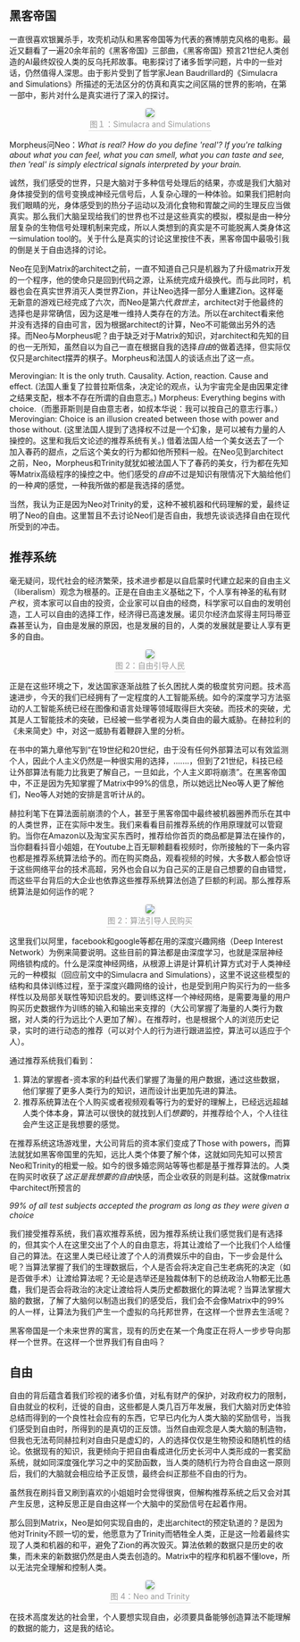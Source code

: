 ## 黑客帝国

一直很喜欢银翼杀手，攻壳机动队和黑客帝国等为代表的赛博朋克风格的电影。最近又翻看了一遍20余年前的《黑客帝国》三部曲，《黑客帝国》预言21世纪人类创造的AI最终奴役人类的反乌托邦故事。电影探讨了诸多哲学问题，片中的一些对话，仍然值得人深思。由于影片受到了哲学家Jean Baudrillard的《Simulacra and Simulations》所描述的无法区分的仿真和真实之间区隔的世界的影响，在第一部中，影片对什么是真实进行了深入的探讨。

<center>
    <img style="border-radius: 0.2525em;
    box-shadow: 0 2px 4px 0 rgba(34,36,38,.12),0 2px 6px 0 rgba(34,36,38,.08);" 
    src="https://raw.githubusercontent.com/Kaimaoge/Kaimaoge.github.io/master/images/simulcra-and-simulation.png">
    <br>
    <div style="color:orange; border-bottom: 1px solid #d9d9d9;
    display: inline-block;
    color: #999;
    padding: 2px;">图１：Simulacra and Simulations</div>
</center>

Morpheus问Neo：*What is real? How do you define 'real'? If you're talking about what you can feel, what you can smell, what you can taste and see, then 'real' is simply electrical signals interpreted by your brain.*

诚然，我们感受的世界，只是大脑对于多种信号处理后的结果，亦或是我们大脑对身体接受到的信号变换成神经元信号后，人复杂心理的一种体验。如果我们把射向我们眼睛的光，身体感受到的热分子运动以及消化食物和胃酸之间的生理反应当做真实。那么我们大脑呈现给我们的世界也不过是这些真实的模拟，模拟是由一种分层复杂的生物信号处理机制来完成，所以人类想到的真实是不可能脱离人类身体这一simulation tool的。关于什么是真实的讨论这里按住不表，黑客帝国中最吸引我的倒是关于自由选择的讨论。

Neo在见到Matrix的architect之前，一直不知道自己只是机器为了升级matrix开发的一个程序，他的使命只是回到代码之源，让系统完成升级换代。而与此同时，机器也会在真实世界消灭人类世界Zion，并让Neo选择一部分人重建Zion。这样毫无新意的游戏已经完成了六次，而Neo是第六代*救世主*，architect对于他最终的选择也是非常确信，因为这是唯一维持人类存在的方法。所以在architect看来他并没有选择的自由可言，因为根据architect的计算，Neo不可能做出另外的选择。而Neo与Morpheus呢？由于缺乏对于Matrix的知识，对architect和先知的目的也一无所知，虽然自以为自己一直在根据自我的选择*自由*的做着选择，但实际仅仅只是architect摆弄的棋子。Morpheus和法国人的谈话点出了这一点。

Merovingian: It is the only truth. Causality. Action, reaction. Cause and effect. (法国人重复了拉普拉斯信条，决定论的观点，认为宇宙完全是由因果定律之结果支配，根本不存在所谓的自由意志。)
Morpheus: Everything begins with choice.（而墨菲斯则是自由意志者，如叔本华说：我可以按自己的意志行事。）
Merovingian: Choice is an illusion created between those with power and those without. (这里法国人提到了选择权不过是一个幻象，是可以被有力量的人操控的。这里和我后文论述的推荐系统有关。)
借着法国人给一个美女送去了一个加入春药的甜点，之后这个美女的行为都如他所预料一般。在Neo见到architect之前，Neo，Morpheus和Trinity就犹如被法国人下了春药的美女，行为都在先知等Matrix高级程序的操控之中。他们感受的*自由*不过是知识有限情况下大脑给他们的一种*爽*的感觉，一种我所做的都是我选择的感觉。

当然，我认为正是因为Neo对Trinity的爱，这种不被机器和代码理解的爱，最终证明了Neo的自由。这里暂且不去讨论Neo们是否自由，我想先谈谈选择自由在现代所受到的冲击。

## 推荐系统

毫无疑问，现代社会的经济繁荣，技术进步都是以自启蒙时代建立起来的自由主义（liberalism）观念为根基的。正是在自由主义基础之下，个人享有神圣的私有财产权，资本家可以自由的投资，企业家可以自由的经商，科学家可以自由的发明创造，工人可以自由的选择工作，经济得已高速发展。诺贝尔经济血浆得主阿玛蒂亚 森甚至认为，自由是发展的原因，也是发展的目的，人类的发展就是要让人享有更多的自由。

<center>
    <img style="border-radius: 0.2525em;
    box-shadow: 0 2px 4px 0 rgba(34,36,38,.12),0 2px 6px 0 rgba(34,36,38,.08);" 
    src="https://raw.githubusercontent.com/Kaimaoge/Kaimaoge.github.io/master/images/La_liberté_guidant_le_peuple.jpg">
    <br>
    <div style="color:orange; border-bottom: 1px solid #d9d9d9;
    display: inline-block;
    color: #999;
    padding: 2px;">图 2：自由引导人民</div>
</center>

正是在这些环境之下，发达国家逐渐战胜了长久困扰人类的极度贫穷问题。技术高速进步，今天的我们已经拥有了一定程度的人工智能系统。如今的深度学习方法驱动的人工智能系统已经在图像和语言处理等领域取得巨大突破。而技术的突破，尤其是人工智能技术的突破，已经被一些学者视为人类自由的最大威胁。在赫拉利的《未来简史》中，对这一威胁有着鞭辟入里的分析。

在书中的第九章他写到“在19世纪和20世纪，由于没有任何外部算法可以有效监测个人，因此个人主义仍然是一种很实用的选择，.......，但到了21世纪，科技已经让外部算法有能力比我更了解自己，一旦如此，个人主义即将崩溃”。在黑客帝国中，不正是因为先知掌握了Matrix中99%的信息，所以她远比Neo等人更了解他们，Neo等人对她的安排是言听计从的。

赫拉利笔下在算法面前崩溃的个人，甚至于黑客帝国中最终被机器圈养而乐在其中的人类世界，正在实际中发生。我们来看看目前推荐系统的作用原理就可以管窥豹。当你在Amazon以及淘宝买东西时，推荐给你首页的商品都是算法在操作的，当你翻看抖音小姐姐，在Youtube上百无聊赖翻看视频时，你所接触的下一条内容也都是推荐系统算法给予的。而在购买商品，观看视频的时候，大多数人都会惊讶于这些网络平台的技术高超，另外也会自以为自己买的正是自己想要的自由错觉，而这些平台背后的大企业也依靠这些推荐系统算法创造了巨额的利润。那么推荐系统算法是如何运作的呢？

<center>
    <img style="border-radius: 0.2525em;
    box-shadow: 0 2px 4px 0 rgba(34,36,38,.12),0 2px 6px 0 rgba(34,36,38,.08);" 
    src="https://raw.githubusercontent.com/Kaimaoge/Kaimaoge.github.io/master/images/DIN.png">
    <br>
    <div style="color:orange; border-bottom: 1px solid #d9d9d9;
    display: inline-block;
    color: #999;
    padding: 2px;">图 2：算法引导人民购买</div>
</center>

这里我们以阿里，facebook和google等都在用的深度兴趣网络（Deep Interest Network）为例来简要说明。这些目前的算法都是由深度学习，也就是深层神经网络锁构成的。什么是深度神经网络，从根源上讲是计算机计算方式对于人类神经元的一种模拟（回应前文中的Simulacra and Simulations），这里不说这些模型的结构和具体训练过程，至于深度兴趣网络的设计，也是受到用户购买行为的一些多样性以及局部关联性等知识启发的。要训练这样一个神经网络，是需要海量的用户购买历史数据作为训练的输入和输出来支撑的（大公司掌握了海量的人类行为数据，对人类的行为远比个人更加了解）。在推荐时，也是根据个人的浏览历史记录，实时的进行动态的推荐（可以对个人的行为进行跟进监控，算法可以适应于个人）。

通过推荐系统我们看到：
1. 算法的掌握者-资本家的利益代表们掌握了海量的用户数据，通过这些数据，他们掌握了更多人类行为的知识，进而设计出更加先进的算法。
2. 推荐系统算法在个人购买或者视频观看等行为的爱好的理解上，已经远远超越人类个体本身，算法可以很快的就找到人们*想要*的，并推荐给个人，个人往往会产生这正是我想要的感觉。

在推荐系统这场游戏里，大公司背后的资本家们变成了Those with powers，而算法就犹如黑客帝国里的先知，远比人类个体要了解个体，这就如同先知可以预言Neo和Trinity的相爱一般。如今的很多婚恋网站等等也都是基于推荐算法的。人类在购买时收获了*这正是我想要的自由*快感，而企业收获的则是利益。这就像matrix中architect所预言的

*99% of all test subjects accepted the program as long as they were given a choice*

我们接受推荐系统，我们喜欢推荐系统，因为推荐系统让我们感觉我们是有选择的，但其实个人在这里交出了个人的自由意志，将其让渡给了一个比我们个人给懂自己的算法。在这里人类已经让渡了个人的消费娱乐中的自由，下一步会是什么呢？当算法掌握了我们的生理数据后，个人是否会将决定自己生老病死的决定（如是否做手术）让渡给算法呢？无论是选举还是独裁体制下的总统政治人物都无比愚蠢，我们是否会将政治的决定让渡给将人类历史都数据化的算法呢？当算法掌握大脑的数据，了解了大脑何以制造出我们的感受后，我们会不会像Matrix中的99%的人一样，让算法为我们产生一个虚拟的乌托邦世界，在这样一个世界去生活呢？

黑客帝国是一个未来世界的寓言，现有的历史在某一个角度正在将人一步步导向那样一个世界。在这样一个世界我们有自由吗？

## 自由

自由的背后蕴含着我们珍视的诸多价值，对私有财产的保护，对政府权力的限制，自由就业的权利，迁徙的自由，这些都是人类几百万年发展，我们大脑对历史体验总结而得到的一个良性社会应有的东西，它早已内化为人类大脑的奖励信号，当我们感受到自由时，所得到的是真切的正反馈。当然自由观念是人类大脑的制造物，但我也无法苟同赫拉利对自由只是虚幻的，人的选择仅仅是生物预设和随机性的结论。依据现有的知识，我更倾向于把自由看成进化历史长河中人类形成的一套奖励系统，就如同深度强化学习之中的奖励函数，当人类的随机行为符合自由这一原则后，我们的大脑就会相应给予正反馈，最终会纠正那些不自由的行为。

虽然我在刷抖音又刷到喜欢的小姐姐时会觉得很爽，但解构推荐系统之后又会对其产生反思，这种反思正是自由这样一个大脑中的奖励信号在起着作用。

那么回到Matrix，Neo是如何实现自由的，走出architect的预定轨道的？是因为他对Trinity不顾一切的爱，他愿意为了Trinity而牺牲全人类，正是这一险着最终实现了人类和机器的和平，避免了Zion的再次毁灭。算法依赖的数据只是历史的收集，而未来的新数据仍然是由人类去创造的。Matrix中的程序和机器不懂love，所以无法完全理解和控制人类。

<center>
    <img style="border-radius: 0.2525em;
    box-shadow: 0 2px 4px 0 rgba(34,36,38,.12),0 2px 6px 0 rgba(34,36,38,.08);" 
    src="https://raw.githubusercontent.com/Kaimaoge/Kaimaoge.github.io/master/images/neo-t.jpeg">
    <br>
    <div style="color:orange; border-bottom: 1px solid #d9d9d9;
    display: inline-block;
    color: #999;
    padding: 2px;">图 4：Neo and Trinity</div>
</center>

在技术高度发达的社会里，个人要想实现自由，必须要具备能够创造算法不能理解的数据的能力，这是我的结论。

